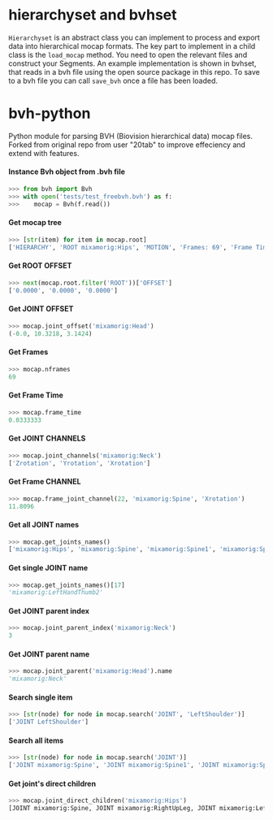 # hierarchyset and bvhset
`Hierarchyset` is an abstract class you can implement to process and export data into hierarchical mocap formats. The key part to implement in a child class is the `load_mocap` method. You need to open the relevant files and construct your Segments. An example implementation is shown in bvhset, that reads in a bvh file using the open source package in this repo. To save to a bvh file you can call `save_bvh` once a file has been loaded.

# bvh-python
Python module for parsing BVH (Biovision hierarchical data) mocap files. Forked from original repo from user "20tab" to improve effeciency and extend with features.

#### Instance Bvh object from .bvh file
```python
>>> from bvh import Bvh
>>> with open('tests/test_freebvh.bvh') as f:
>>>    mocap = Bvh(f.read())
```
 #### Get mocap tree
```python
>>> [str(item) for item in mocap.root]
['HIERARCHY', 'ROOT mixamorig:Hips', 'MOTION', 'Frames: 69', 'Frame Time: 0.0333333']
```
 #### Get ROOT OFFSET
```python
>>> next(mocap.root.filter('ROOT'))['OFFSET']
['0.0000', '0.0000', '0.0000']
```
 #### Get JOINT OFFSET
```python
>>> mocap.joint_offset('mixamorig:Head')
(-0.0, 10.3218, 3.1424)
```
 #### Get Frames
```python
>>> mocap.nframes
69
```
 #### Get Frame Time
```python
>>> mocap.frame_time
0.0333333
```
 #### Get JOINT CHANNELS
```python
>>> mocap.joint_channels('mixamorig:Neck')
['Zrotation', 'Yrotation', 'Xrotation']
```
 #### Get Frame CHANNEL
```python
>>> mocap.frame_joint_channel(22, 'mixamorig:Spine', 'Xrotation')
11.8096
```
 #### Get all JOINT names
```python
>>> mocap.get_joints_names()
['mixamorig:Hips', 'mixamorig:Spine', 'mixamorig:Spine1', 'mixamorig:Spine2', 'mixamorig:Neck', 'mixamorig:Head', 'mixamorig:HeadTop_End', 'mixamorig:LeftEye', 'mixamorig:RightEye', 'mixamorig:LeftShoulder', 'mixamorig:LeftArm', 'mixamorig:LeftForeArm', 'mixamorig:LeftHand', 'mixamorig:LeftHandMiddle1', 'mixamorig:LeftHandMiddle2', 'mixamorig:LeftHandMiddle3', 'mixamorig:LeftHandThumb1', 'mixamorig:LeftHandThumb2', 'mixamorig:LeftHandThumb3', 'mixamorig:LeftHandIndex1', 'mixamorig:LeftHandIndex2', 'mixamorig:LeftHandIndex3', 'mixamorig:LeftHandRing1', 'mixamorig:LeftHandRing2', 'mixamorig:LeftHandRing3', 'mixamorig:LeftHandPinky1', 'mixamorig:LeftHandPinky2', 'mixamorig:LeftHandPinky3', 'mixamorig:RightShoulder', 'mixamorig:RightArm', 'mixamorig:RightForeArm', 'mixamorig:RightHand', 'mixamorig:RightHandMiddle1', 'mixamorig:RightHandMiddle2', 'mixamorig:RightHandMiddle3', 'mixamorig:RightHandThumb1', 'mixamorig:RightHandThumb2', 'mixamorig:RightHandThumb3', 'mixamorig:RightHandIndex1', 'mixamorig:RightHandIndex2', 'mixamorig:RightHandIndex3', 'mixamorig:RightHandRing1', 'mixamorig:RightHandRing2', 'mixamorig:RightHandRing3', 'mixamorig:RightHandPinky1', 'mixamorig:RightHandPinky2', 'mixamorig:RightHandPinky3', 'mixamorig:RightUpLeg', 'mixamorig:RightLeg', 'mixamorig:RightFoot', 'mixamorig:RightToeBase', 'mixamorig:LeftUpLeg', 'mixamorig:LeftLeg', 'mixamorig:LeftFoot', 'mixamorig:LeftToeBase']
```
 #### Get single JOINT name
```python
>>> mocap.get_joints_names()[17]
'mixamorig:LeftHandThumb2'
```
 #### Get JOINT parent index
```python
>>> mocap.joint_parent_index('mixamorig:Neck')
3
```
 #### Get JOINT parent name
```python
>>> mocap.joint_parent('mixamorig:Head').name
'mixamorig:Neck'
```
 #### Search single item
```python
>>> [str(node) for node in mocap.search('JOINT', 'LeftShoulder')]
['JOINT LeftShoulder']
```
 #### Search all items
```python
>>> [str(node) for node in mocap.search('JOINT')]
['JOINT mixamorig:Spine', 'JOINT mixamorig:Spine1', 'JOINT mixamorig:Spine2', 'JOINT mixamorig:Neck', 'JOINT mixamorig:Head', 'JOINT mixamorig:HeadTop_End', 'JOINT mixamorig:LeftEye', 'JOINT mixamorig:RightEye', 'JOINT mixamorig:LeftShoulder', 'JOINT mixamorig:LeftArm', 'JOINT mixamorig:LeftForeArm', 'JOINT mixamorig:LeftHand', 'JOINT mixamorig:LeftHandMiddle1', 'JOINT mixamorig:LeftHandMiddle2', 'JOINT mixamorig:LeftHandMiddle3', 'JOINT mixamorig:LeftHandThumb1', 'JOINT mixamorig:LeftHandThumb2', 'JOINT mixamorig:LeftHandThumb3', 'JOINT mixamorig:LeftHandIndex1', 'JOINT mixamorig:LeftHandIndex2', 'JOINT mixamorig:LeftHandIndex3', 'JOINT mixamorig:LeftHandRing1', 'JOINT mixamorig:LeftHandRing2', 'JOINT mixamorig:LeftHandRing3', 'JOINT mixamorig:LeftHandPinky1', 'JOINT mixamorig:LeftHandPinky2', 'JOINT mixamorig:LeftHandPinky3', 'JOINT mixamorig:RightShoulder', 'JOINT mixamorig:RightArm', 'JOINT mixamorig:RightForeArm', 'JOINT mixamorig:RightHand', 'JOINT mixamorig:RightHandMiddle1', 'JOINT mixamorig:RightHandMiddle2', 'JOINT mixamorig:RightHandMiddle3', 'JOINT mixamorig:RightHandThumb1', 'JOINT mixamorig:RightHandThumb2', 'JOINT mixamorig:RightHandThumb3', 'JOINT mixamorig:RightHandIndex1', 'JOINT mixamorig:RightHandIndex2', 'JOINT mixamorig:RightHandIndex3', 'JOINT mixamorig:RightHandRing1', 'JOINT mixamorig:RightHandRing2', 'JOINT mixamorig:RightHandRing3', 'JOINT mixamorig:RightHandPinky1', 'JOINT mixamorig:RightHandPinky2', 'JOINT mixamorig:RightHandPinky3', 'JOINT mixamorig:RightUpLeg', 'JOINT mixamorig:RightLeg', 'JOINT mixamorig:RightFoot', 'JOINT mixamorig:RightToeBase', 'JOINT mixamorig:LeftUpLeg', 'JOINT mixamorig:LeftLeg', 'JOINT mixamorig:LeftFoot', 'JOINT mixamorig:LeftToeBase']
```
#### Get joint's direct children
```python
>>> mocap.joint_direct_children('mixamorig:Hips')
[JOINT mixamorig:Spine, JOINT mixamorig:RightUpLeg, JOINT mixamorig:LeftUpLeg]
```
